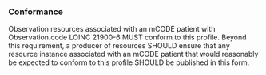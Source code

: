 ### Conformance

Observation resources associated with an mCODE patient with Observation.code LOINC 21900-6 MUST conform to this profile. Beyond this requirement, a producer of resources SHOULD ensure that any resource instance associated with an mCODE patient that would reasonably be expected to conform to this profile SHOULD be published in this form.
